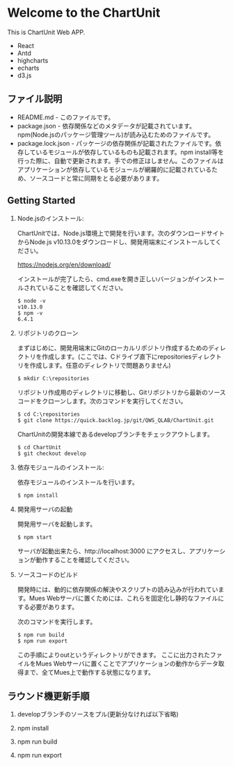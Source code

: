 Welcome to the ChartUnit
==================================================

This is ChartUnit Web APP.



- React
- Antd
- highcharts
- echarts
- d3.js


ファイル説明
-----------

* README.md - このファイルです。
* package.json - 依存関係などのメタデータが記載されています。npm(Node.jsのパッケージ管理ツール)が読み込むためのファイルです。
* package.lock.json - パッケージの依存関係が記載されたファイルです。依存しているモジュールが依存しているものも記載されます。npm install等を行った際に、自動で更新されます。手での修正はしません。このファイルはアプリケーションが依存しているモジュールが網羅的に記載されているため、ソースコードと常に同期をとる必要があります。


Getting Started
---------------

1. Node.jsのインストール:

    ChartUnitでは、Node.js環境上で開発を行います。次のダウンロードサイトからNode.js v10.13.0をダウンロードし、開発用端末にインストールしてください。

    https://nodejs.org/en/download/

    インストールが完了したら、cmd.exeを開き正しいバージョンがインストールされていることを確認してください。

    ```
    $ node -v
    v10.13.0
    $ npm -v
    6.4.1
    ```

2. リポジトリのクローン

    まずはじめに、開発用端末にGitのローカルリポジトリ作成するためのディレクトリを作成します。(ここでは、Cドライブ直下にrepositoriesディレクトリを作成します。任意のディレクトリで問題ありません)
    ```
    $ mkdir C:\repositories
    ```
    リポジトリ作成用のディレクトリに移動し、Gitリポジトリから最新のソースコードをクローンします。次のコマンドを実行してください。

    ```
    $ cd C:\repositories
    $ git clone https://quick.backlog.jp/git/QWS_QLAB/ChartUnit.git
    ```

    ChartUnitの開発本線であるdevelopブランチをチェックアウトします。

    ```
    $ cd ChartUnit
    $ git checkout develop 
    ```

3. 依存モジュールのインストール:

    依存モジュールのインストールを行います。

    ```
    $ npm install
    ```

4. 開発用サーバの起動

    開発用サーバを起動します。
    
    ```
    $ npm start
    ```
    
    サーバが起動出来たら、http://localhost:3000 にアクセスし、アプリケーションが動作することを確認してください。

5. ソースコードのビルド

    開発時には、動的に依存関係の解決やスクリプトの読み込みが行われています。Mues Webサーバに置くためには、これらを固定化し静的なファイルにする必要があります。

    次のコマンドを実行します。
    
    ```
    $ npm run build
    $ npm run export
    ```

    この手順によりoutというディレクトリができます。
    ここに出力されたファイルをMues Webサーバに置くことでアプリケーションの動作からデータ取得まで、全てMues上で動作する状態になります。

ラウンド機更新手順
---------------

1. developブランチのソースをプル(更新分なければ以下省略)

2. npm install

3. npm run build

4. npm run export